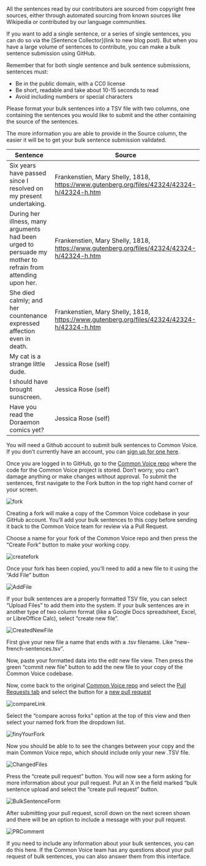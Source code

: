 All the sentences read by our contributors are sourced from copyright free sources, either through automated sourcing from known sources like Wikipedia or contributed by our language communities.

If you want to add a single sentence, or a series of single sentences, you can do so via the [Sentence Collector](link to new blog post). But when you have a large volume of sentences to contribute, you can make a bulk sentence submission using GitHub.

Remember that for both single sentence and bulk sentence submissions, sentences must:
- Be in the public domain, with a CC0 license
- Be short, readable and take about 10-15 seconds to read
- Avoid including numbers or special characters

Please format your bulk sentences into a TSV file with two columns, one containing the sentences you would like to submit and the other containing the source of the sentences.

The more information you are able to provide in the Source column, the easier it will be to get your bulk sentence submission validated.

| Sentence  |  Source |
|---|---|
| Six years have passed since I resolved on my present undertaking. | Frankenstien, Mary Shelly, 1818, https://www.gutenberg.org/files/42324/42324-h/42324-h.htm |
| During her illness, many arguments had been urged to persuade my mother to refrain from attending upon her. | Frankenstien, Mary Shelly, 1818, https://www.gutenberg.org/files/42324/42324-h/42324-h.htm |
| She died calmly; and her countenance expressed affection even in death. | Frankenstien, Mary Shelly, 1818, https://www.gutenberg.org/files/42324/42324-h/42324-h.htm |
| My cat is a strange little dude. | Jessica Rose (self)  |
| I should have brought sunscreen. | Jessica Rose (self)  |
| Have you read the Doraemon comics yet? | Jessica Rose (self) |

You will need a Github account to submit bulk sentences to Common Voice. If you don’t currently have an account, you can [sign up for one here](https://github.com/signup).

Once you are logged in to GitHub, go to the [Common Voice repo](https://github.com/common-voice/common-voice) where the code for the Common Voice project is stored. Don’t worry, you can’t damage anything or make changes without approval. To submit the sentences, first navigate to the Fork button in the top right hand corner of your screen.

![fork](https://user-images.githubusercontent.com/4729371/236475213-1deea35a-484b-4eb6-b82a-9923a901e253.png)

Creating a fork will make a copy of the Common Voice codebase in your GitHub account. You’ll add your bulk sentences to this copy before sending it back to the Common Voice team for review via a Pull Request.

Choose a name for your fork of the Common Voice repo and then press the “Create Fork” button to make your working copy.

![createfork](https://user-images.githubusercontent.com/4729371/236476944-0fee6658-04c0-455a-ab17-1d4867e59a98.png)

Once your fork has been copied, you’ll need to add a new file to it using the “Add File” button

![AddFile](https://user-images.githubusercontent.com/4729371/236477060-2609309b-6d60-4dc3-b87a-c81436ebe726.png)

If your bulk sentences are a properly formatted TSV file, you can select “Upload Files” to add them into the system. If your bulk sentences are in another type of two column format (like a Google Docs spreadsheet, Excel, or LibreOffice Calc), select “create new file”. 

![CreatedNewFile](https://user-images.githubusercontent.com/4729371/236477204-d4683dbd-285d-4c97-b183-04222e5293a5.png)

First give your new file a name that ends with a .tsv filename. Like “new-french-sentences.tsv”.

Now, paste your formatted data into the edit new file view. Then press the green “commit new file” button to add the new file to your copy of the Common Voice codebase.

Now, come back to the original [Common Voice repo](https://github.com/common-voice/common-voice) and select the [Pull Requests tab](https://github.com/common-voice/common-voice/pulls) and select the button for a [new pull request](https://github.com/common-voice/common-voice/compare)

![compareLink](https://user-images.githubusercontent.com/4729371/236478542-ba7cfdb0-0adb-47ca-8610-87706483491e.png)

Select the “compare across forks” option at the top of this view and then select your named fork from the dropdown list.

![finyYourFork](https://user-images.githubusercontent.com/4729371/236478650-be25abc7-30bc-4075-9f87-c4477b6330b3.png)

Now you should be able to to see the changes between your copy and the main Common Voice repo, which should include only your new .TSV file.

![ChangedFiles](https://user-images.githubusercontent.com/4729371/236478764-ebe1d746-1793-4a7f-af5b-203b89377f66.png)

Press the “create pull request” button. You will now see a form asking for more information about your pull request. Put an X in the field marked “bulk sentence upload and select the “create pull request” button.

![BulkSentenceForm](https://user-images.githubusercontent.com/4729371/236478970-27f5dc47-a6c9-4c81-ab8f-d035360cd4d2.png)

After submitting your pull request, scroll down on the next screen shown and there will be an option to include a message with your pull request.

![PRComment](https://user-images.githubusercontent.com/4729371/236479085-838ccfa6-e812-4cf2-9eef-3ab755de61b9.png)

If you need to include any information about your bulk sentences, you can do this here. If the Common Voice team has any questions about your pull request of bulk sentences, you can also answer them from this interface.
